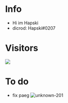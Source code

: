 # Info

- Hi im Hapski
- dicrod: Hapski#0207

# Visitors
![](https://komarev.com/ghpvc/?username=frostuz1&hex=#aa9dae)

# To do
- fix paeg
![unknown-201](https://user-images.githubusercontent.com/107654891/201448682-bdcbbec4-d261-4cf0-a21d-9abb1ae11bee.png)
